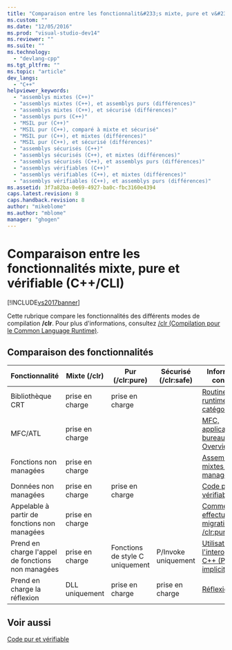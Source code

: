 ```yaml
---
title: "Comparaison entre les fonctionnalit&#233;s mixte, pure et v&#233;rifiable (C++/CLI) | Microsoft Docs"
ms.custom: ""
ms.date: "12/05/2016"
ms.prod: "visual-studio-dev14"
ms.reviewer: ""
ms.suite: ""
ms.technology: 
  - "devlang-cpp"
ms.tgt_pltfrm: ""
ms.topic: "article"
dev_langs: 
  - "C++"
helpviewer_keywords: 
  - "assemblys mixtes (C++)"
  - "assemblys mixtes (C++), et assemblys purs (différences)"
  - "assemblys mixtes (C++), et sécurisé (différences)"
  - "assemblys purs (C++)"
  - "MSIL pur (C++)"
  - "MSIL pur (C++), comparé à mixte et sécurisé"
  - "MSIL pur (C++), et mixtes (différences)"
  - "MSIL pur (C++), et sécurisé (différences)"
  - "assemblys sécurisés (C++)"
  - "assemblys sécurisés (C++), et mixtes (différences)"
  - "assemblys sécurisés (C++), et assemblys purs (différences)"
  - "assemblys vérifiables (C++)"
  - "assemblys vérifiables (C++), et mixtes (différences)"
  - "assemblys vérifiables (C++), et assemblys purs (différences)"
ms.assetid: 3f7a82ba-0e69-4927-ba0c-fbc3160e4394
caps.latest.revision: 8
caps.handback.revision: 8
author: "mikeblome"
ms.author: "mblome"
manager: "ghogen"
---
```

# Comparaison entre les fonctionnalit&#233;s mixte, pure et v&#233;rifiable (C++/CLI)
[!INCLUDE[vs2017banner](../assembler/inline/includes/vs2017banner.md)]

Cette rubrique compare les fonctionnalités des différents modes de compilation **\/clr**.  Pour plus d'informations, consultez [\/clr \(Compilation pour le Common Language Runtime\)](../build/reference/clr-common-language-runtime-compilation.md).  
  
## Comparaison des fonctionnalités  
  
|Fonctionnalité|Mixte \(\/clr\)|Pur \(\/clr:pure\)|Sécurisé \(\/clr:safe\)|Informations connexes|  
|--------------------|---------------------|------------------------|-----------------------------|---------------------------|  
|Bibliothèque CRT|prise en charge|prise en charge||[Routines runtime par catégorie](../c-runtime-library/run-time-routines-by-category.md)|  
|MFC\/ATL|prise en charge|||[MFC, applications de bureau](../mfc/mfc-desktop-applications.md) &#124; [Class Overview](../atl/atl-class-overview.md)|  
|Fonctions non managées|prise en charge|||[Assemblys mixtes \(natif et managé\)](../dotnet/mixed-native-and-managed-assemblies.md)|  
|Données non managées|prise en charge|prise en charge||[Code pur et vérifiable](../dotnet/pure-and-verifiable-code-cpp-cli.md)|  
|Appelable à partir de fonctions non managées|prise en charge|||[Comment : effectuer une migration vers \/clr:pure](../dotnet/how-to-migrate-to-clr-pure-cpp-cli.md)|  
|Prend en charge l'appel de fonctions non managées|prise en charge|Fonctions de style C uniquement|P\/Invoke uniquement|[Utilisation de l'interopérabilité C\+\+ \(PInvoke implicite\)](../dotnet/using-cpp-interop-implicit-pinvoke.md)|  
|Prend en charge la réflexion|DLL uniquement|prise en charge|prise en charge|[Réflexion](../dotnet/reflection-cpp-cli.md)|  
  
## Voir aussi  
 [Code pur et vérifiable](../dotnet/pure-and-verifiable-code-cpp-cli.md)
